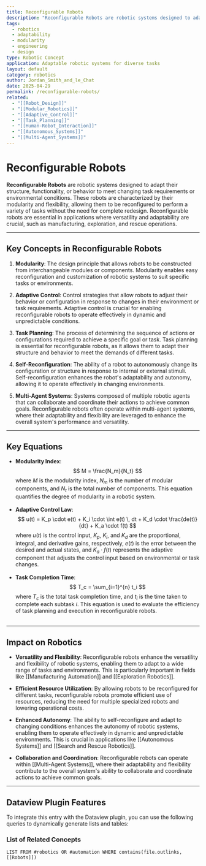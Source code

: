 ```yaml
---
title: Reconfigurable Robots
description: "Reconfigurable Robots are robotic systems designed to adapt their structure, functionality, or behavior to meet changing task requirements or environmental conditions."
tags:
  - robotics
  - adaptability
  - modularity
  - engineering
  - design
type: Robotic Concept
application: Adaptable robotic systems for diverse tasks
layout: default
category: robotics
author: Jordan_Smith_and_le_Chat
date: 2025-04-29
permalink: /reconfigurable-robots/
related:
  - "[[Robot_Design]]"
  - "[[Modular_Robotics]]"
  - "[[Adaptive_Control]]"
  - "[[Task_Planning]]"
  - "[[Human-Robot_Interaction]]"
  - "[[Autonomous_Systems]]"
  - "[[Multi-Agent_Systems]]"
---
```


# Reconfigurable Robots

**Reconfigurable Robots** are robotic systems designed to adapt their structure, functionality, or behavior to meet changing task requirements or environmental conditions. These robots are characterized by their modularity and flexibility, allowing them to be reconfigured to perform a variety of tasks without the need for complete redesign. Reconfigurable robots are essential in applications where versatility and adaptability are crucial, such as manufacturing, exploration, and rescue operations.

---

## Key Concepts in Reconfigurable Robots

1. **Modularity**: The design principle that allows robots to be constructed from interchangeable modules or components. Modularity enables easy reconfiguration and customization of robotic systems to suit specific tasks or environments.

2. **Adaptive Control**: Control strategies that allow robots to adjust their behavior or configuration in response to changes in their environment or task requirements. Adaptive control is crucial for enabling reconfigurable robots to operate effectively in dynamic and unpredictable conditions.

3. **Task Planning**: The process of determining the sequence of actions or configurations required to achieve a specific goal or task. Task planning is essential for reconfigurable robots, as it allows them to adapt their structure and behavior to meet the demands of different tasks.

4. **Self-Reconfiguration**: The ability of a robot to autonomously change its configuration or structure in response to internal or external stimuli. Self-reconfiguration enhances the robot's adaptability and autonomy, allowing it to operate effectively in changing environments.

5. **Multi-Agent Systems**: Systems composed of multiple robotic agents that can collaborate and coordinate their actions to achieve common goals. Reconfigurable robots often operate within multi-agent systems, where their adaptability and flexibility are leveraged to enhance the overall system's performance and versatility.

---

## Key Equations

- **Modularity Index**:
  $$
  M = \frac{N_m}{N_t}
  $$
  where $M$ is the modularity index, $N_m$ is the number of modular components, and $N_t$ is the total number of components. This equation quantifies the degree of modularity in a robotic system.
<br></br>
- **Adaptive Control Law**:
  $$
  u(t) = K_p \cdot e(t) + K_i \cdot \int e(t) \, dt + K_d \cdot \frac{de(t)}{dt} + K_a \cdot f(t)
  $$
  where $u(t)$ is the control input, $K_p$, $K_i$, and $K_d$ are the proportional, integral, and derivative gains, respectively, $e(t)$ is the error between the desired and actual states, and $K_a \cdot f(t)$ represents the adaptive component that adjusts the control input based on environmental or task changes.
<br></br>
- **Task Completion Time**:
  $$
  T_c = \sum_{i=1}^{n} t_i
  $$
  where $T_c$ is the total task completion time, and $t_i$ is the time taken to complete each subtask $i$. This equation is used to evaluate the efficiency of task planning and execution in reconfigurable robots.
<br></br>
---

## Impact on Robotics

- **Versatility and Flexibility**: Reconfigurable robots enhance the versatility and flexibility of robotic systems, enabling them to adapt to a wide range of tasks and environments. This is particularly important in fields like [[Manufacturing Automation]] and [[Exploration Robotics]].

- **Efficient Resource Utilization**: By allowing robots to be reconfigured for different tasks, reconfigurable robots promote efficient use of resources, reducing the need for multiple specialized robots and lowering operational costs.

- **Enhanced Autonomy**: The ability to self-reconfigure and adapt to changing conditions enhances the autonomy of robotic systems, enabling them to operate effectively in dynamic and unpredictable environments. This is crucial in applications like [[Autonomous Systems]] and [[Search and Rescue Robotics]].

- **Collaboration and Coordination**: Reconfigurable robots can operate within [[Multi-Agent Systems]], where their adaptability and flexibility contribute to the overall system's ability to collaborate and coordinate actions to achieve common goals.

---

## Dataview Plugin Features

To integrate this entry with the Dataview plugin, you can use the following queries to dynamically generate lists and tables:

### List of Related Concepts

```dataview
LIST FROM #robotics OR #automation WHERE contains(file.outlinks, [[Robots]])
